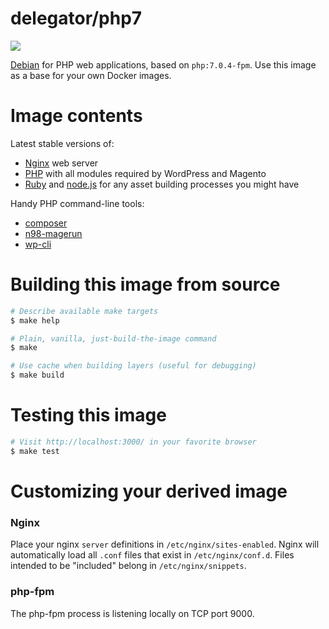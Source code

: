 # delegator/php7

[![](https://badge.imagelayers.io/delegator/php7:latest.svg)](https://imagelayers.io/?images=delegator/php7:latest)

[Debian][1] for PHP web applications, based on `php:7.0.4-fpm`. Use this image as
a base for your own Docker images.

# Image contents

Latest stable versions of:

 - [Nginx][2] web server
 - [PHP][3] with all modules required by WordPress and Magento
 - [Ruby][4] and [node.js][5] for any asset building processes you might have

Handy PHP command-line tools:
 - [composer][6]
 - [n98-magerun][7]
 - [wp-cli][8]

# Building this image from source
```bash
# Describe available make targets
$ make help

# Plain, vanilla, just-build-the-image command
$ make

# Use cache when building layers (useful for debugging)
$ make build
```

# Testing this image

```bash
# Visit http://localhost:3000/ in your favorite browser
$ make test
```

# Customizing your derived image

### Nginx

Place your nginx `server` definitions in `/etc/nginx/sites-enabled`. Nginx will
automatically load all `.conf` files that exist in `/etc/nginx/conf.d`. Files
intended to be "included" belong in `/etc/nginx/snippets`.

### php-fpm

The php-fpm process is listening locally on TCP port 9000.

[1]: https://www.debian.org/
[2]: http://nginx.org/
[3]: https://secure.php.net/
[4]: https://www.ruby-lang.org/en/
[5]: https://nodejs.org/
[6]: https://getcomposer.org/
[7]: http://magerun.net/
[8]: http://wp-cli.org/
